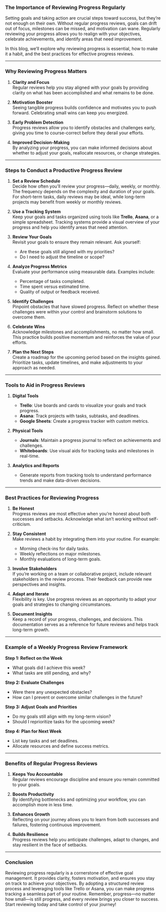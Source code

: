 ### **The Importance of Reviewing Progress Regularly**

Setting goals and taking action are crucial steps toward success, but they’re not enough on their own. Without regular progress reviews, goals can drift out of focus, milestones can be missed, and motivation can wane. Regularly reviewing your progress allows you to realign with your objectives, celebrate achievements, and identify areas that need improvement.

In this blog, we’ll explore why reviewing progress is essential, how to make it a habit, and the best practices for effective progress reviews.

---

### **Why Reviewing Progress Matters**

1. **Clarity and Focus**  
   Regular reviews help you stay aligned with your goals by providing clarity on what has been accomplished and what remains to be done.

2. **Motivation Booster**  
   Seeing tangible progress builds confidence and motivates you to push forward. Celebrating small wins can keep you energized.

3. **Early Problem Detection**  
   Progress reviews allow you to identify obstacles and challenges early, giving you time to course-correct before they derail your efforts.

4. **Improved Decision-Making**  
   By analyzing your progress, you can make informed decisions about whether to adjust your goals, reallocate resources, or change strategies.

---

### **Steps to Conduct a Productive Progress Review**

1. **Set a Review Schedule**  
   Decide how often you’ll review your progress—daily, weekly, or monthly. The frequency depends on the complexity and duration of your goals. For short-term tasks, daily reviews may be ideal, while long-term projects may benefit from weekly or monthly reviews.

2. **Use a Tracking System**  
   Keep your goals and tasks organized using tools like **Trello**, **Asana**, or a simple spreadsheet. Tracking systems provide a visual overview of your progress and help you identify areas that need attention.

3. **Review Your Goals**  
   Revisit your goals to ensure they remain relevant. Ask yourself:
   - Are these goals still aligned with my priorities?
   - Do I need to adjust the timeline or scope?

4. **Analyze Progress Metrics**  
   Evaluate your performance using measurable data. Examples include:
   - Percentage of tasks completed.
   - Time spent versus estimated time.
   - Quality of output or feedback received.

5. **Identify Challenges**  
   Pinpoint obstacles that have slowed progress. Reflect on whether these challenges were within your control and brainstorm solutions to overcome them.

6. **Celebrate Wins**  
   Acknowledge milestones and accomplishments, no matter how small. This practice builds positive momentum and reinforces the value of your efforts.

7. **Plan the Next Steps**  
   Create a roadmap for the upcoming period based on the insights gained. Prioritize tasks, update timelines, and make adjustments to your approach as needed.

---

### **Tools to Aid in Progress Reviews**

1. **Digital Tools**
   - **Trello**: Use boards and cards to visualize your goals and track progress.
   - **Asana**: Track projects with tasks, subtasks, and deadlines.
   - **Google Sheets**: Create a progress tracker with custom metrics.

2. **Physical Tools**
   - **Journals**: Maintain a progress journal to reflect on achievements and challenges.
   - **Whiteboards**: Use visual aids for tracking tasks and milestones in real-time.

3. **Analytics and Reports**
   - Generate reports from tracking tools to understand performance trends and make data-driven decisions.

---

### **Best Practices for Reviewing Progress**

1. **Be Honest**  
   Progress reviews are most effective when you’re honest about both successes and setbacks. Acknowledge what isn’t working without self-criticism.

2. **Stay Consistent**  
   Make reviews a habit by integrating them into your routine. For example:
   - Morning check-ins for daily tasks.
   - Weekly reflections on major milestones.
   - Monthly evaluations of long-term goals.

3. **Involve Stakeholders**  
   If you’re working on a team or collaborative project, include relevant stakeholders in the review process. Their feedback can provide new perspectives and insights.

4. **Adapt and Iterate**  
   Flexibility is key. Use progress reviews as an opportunity to adapt your goals and strategies to changing circumstances.

5. **Document Insights**  
   Keep a record of your progress, challenges, and decisions. This documentation serves as a reference for future reviews and helps track long-term growth.

---

### **Example of a Weekly Progress Review Framework**

**Step 1: Reflect on the Week**  
- What goals did I achieve this week?  
- What tasks are still pending, and why?

**Step 2: Evaluate Challenges**  
- Were there any unexpected obstacles?  
- How can I prevent or overcome similar challenges in the future?

**Step 3: Adjust Goals and Priorities**  
- Do my goals still align with my long-term vision?  
- Should I reprioritize tasks for the upcoming week?

**Step 4: Plan for Next Week**  
- List key tasks and set deadlines.  
- Allocate resources and define success metrics.

---

### **Benefits of Regular Progress Reviews**

1. **Keeps You Accountable**  
   Regular reviews encourage discipline and ensure you remain committed to your goals.

2. **Boosts Productivity**  
   By identifying bottlenecks and optimizing your workflow, you can accomplish more in less time.

3. **Enhances Growth**  
   Reflecting on your journey allows you to learn from both successes and failures, fostering continuous improvement.

4. **Builds Resilience**  
   Progress reviews help you anticipate challenges, adapt to changes, and stay resilient in the face of setbacks.

---

### **Conclusion**

Reviewing progress regularly is a cornerstone of effective goal management. It provides clarity, fosters motivation, and ensures you stay on track to achieve your objectives. By adopting a structured review process and leveraging tools like Trello or Asana, you can make progress tracking a seamless part of your routine. Remember, progress—no matter how small—is still progress, and every review brings you closer to success. Start reviewing today and take control of your journey!